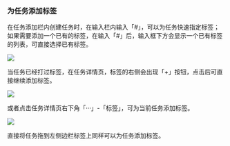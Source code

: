 ### 为任务添加标签

在任务添加栏内创建任务时，在输入栏内输入「#」，可以为任务快速指定标签；如果需要添加一个已有的标签，在输入「#」后，输入框下方会显示一个已有标签的列表，可直接选择已有标签。

![](../images/web/addtag1.png) 

当任务已经打过标签，在任务详情页，标签的右侧会出现「+」按钮，点击后可直接继续添加标签。

![](../images/web/addtag2.png)

或者点击任务详情页右下角「···」-「标签」，可为当前任务添加标签。

![](../images/web/addtag3.png)

直接将任务拖到左侧边栏标签上同样可以为任务添加标签。


